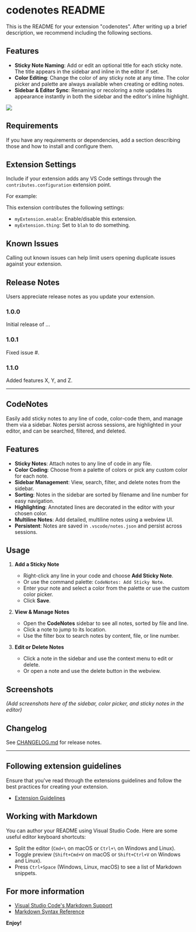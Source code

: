 # codenotes README

This is the README for your extension "codenotes". After writing up a brief description, we recommend including the following sections.

## Features

- **Sticky Note Naming**: Add or edit an optional title for each sticky note. The title appears in the sidebar and inline in the editor if set.
- **Color Editing**: Change the color of any sticky note at any time. The color picker and palette are always available when creating or editing notes.
- **Sidebar & Editor Sync**: Renaming or recoloring a note updates its appearance instantly in both the sidebar and the editor's inline highlight.

![](images/sticky-note-demo.png)

## Requirements

If you have any requirements or dependencies, add a section describing those and how to install and configure them.

## Extension Settings

Include if your extension adds any VS Code settings through the `contributes.configuration` extension point.

For example:

This extension contributes the following settings:

* `myExtension.enable`: Enable/disable this extension.
* `myExtension.thing`: Set to `blah` to do something.

## Known Issues

Calling out known issues can help limit users opening duplicate issues against your extension.

## Release Notes

Users appreciate release notes as you update your extension.

### 1.0.0

Initial release of ...

### 1.0.1

Fixed issue #.

### 1.1.0

Added features X, Y, and Z.

---

## CodeNotes

Easily add sticky notes to any line of code, color-code them, and manage them via a sidebar. Notes persist across sessions, are highlighted in your editor, and can be searched, filtered, and deleted.

## Features

- **Sticky Notes**: Attach notes to any line of code in any file.
- **Color Coding**: Choose from a palette of colors or pick any custom color for each note.
- **Sidebar Management**: View, search, filter, and delete notes from the sidebar.
- **Sorting**: Notes in the sidebar are sorted by filename and line number for easy navigation.
- **Highlighting**: Annotated lines are decorated in the editor with your chosen color.
- **Multiline Notes**: Add detailed, multiline notes using a webview UI.
- **Persistent**: Notes are saved in `.vscode/notes.json` and persist across sessions.

## Usage

1. **Add a Sticky Note**
   - Right-click any line in your code and choose **Add Sticky Note**.
   - Or use the command palette: `CodeNotes: Add Sticky Note`.
   - Enter your note and select a color from the palette or use the custom color picker.
   - Click **Save**.

2. **View & Manage Notes**
   - Open the **CodeNotes** sidebar to see all notes, sorted by file and line.
   - Click a note to jump to its location.
   - Use the filter box to search notes by content, file, or line number.

3. **Edit or Delete Notes**
   - Click a note in the sidebar and use the context menu to edit or delete.
   - Or open a note and use the delete button in the webview.

## Screenshots

*(Add screenshots here of the sidebar, color picker, and sticky notes in the editor)*

## Changelog

See [CHANGELOG.md](./CHANGELOG.md) for release notes.

---

## Following extension guidelines

Ensure that you've read through the extensions guidelines and follow the best practices for creating your extension.

* [Extension Guidelines](https://code.visualstudio.com/api/references/extension-guidelines)

## Working with Markdown

You can author your README using Visual Studio Code. Here are some useful editor keyboard shortcuts:

* Split the editor (`Cmd+\` on macOS or `Ctrl+\` on Windows and Linux).
* Toggle preview (`Shift+Cmd+V` on macOS or `Shift+Ctrl+V` on Windows and Linux).
* Press `Ctrl+Space` (Windows, Linux, macOS) to see a list of Markdown snippets.

## For more information

* [Visual Studio Code's Markdown Support](http://code.visualstudio.com/docs/languages/markdown)
* [Markdown Syntax Reference](https://help.github.com/articles/markdown-basics/)

**Enjoy!**
